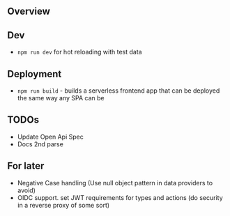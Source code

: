 ## Overview

## Dev

- `npm run dev` for hot reloading with test data

## Deployment

- `npm run build` - builds a serverless frontend app that can be deployed the same way any SPA can be

## TODOs
- Update Open Api Spec
- Docs 2nd parse


## For later
- Negative Case handling (Use null object pattern in data providers to avoid)
- OIDC support. set JWT requirements for types and actions (do security in a reverse proxy of some sort)
